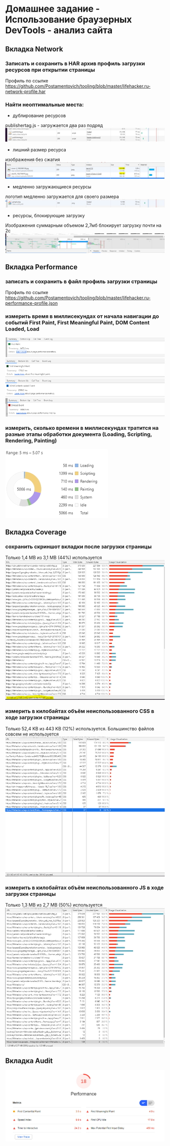 # Домашнее задание - Использование браузерных DevTools - анализ сайта

## Вкладка Network

### Записать и сохранить в HAR архив профиль загрузки ресурсов при открытии страницы

Профиль по ссылке https://github.com/Postamentovich/tooling/blob/master/lifehacker.ru-network-profile.har

### Найти неоптимальные места:

- дублирование ресурсов <br>

publishertag.js - загружается два раз подряд
![alt text](/assets/2.png)

- лишний размер ресурса <br>

изображения без сжатия
![alt text](/assets/1.png)

- медленно загружающиеся ресурсы <br>

логотип медленно загружается для своего размера
![alt text](/assets/3.png)

- ресурсы, блокирующие загрузку

Изображения суммарным объемом 2,7мб блокирует загрузку почти на 2с
![alt text](/assets/4.png)

## Вкладка Performance

### записать и сохранить в файл профиль загрузки страницы

Профиль по ссылке https://github.com/Postamentovich/tooling/blob/master/lifehacker.ru-performance-profile.json

### измерить время в миллисекундах от начала навигации до событий First Paint, First Meaningful Paint, DOM Content Loaded, Load

![alt text](/assets/5.png)
![alt text](/assets/6.png)
![alt text](/assets/7.png)
![alt text](/assets/8.png)

### измерить, сколько времени в миллисекундах тратится на разные этапы обработки документа (Loading, Scripting, Rendering, Painting)

![alt text](/assets/9.png)

## Вкладка Coverage

### сохранить скриншот вкладки после загрузки страницы

Только 1,4 МB из 3,1 МB (44%) используется
![alt text](/assets/10.png)

### измерить в килобайтах объём неиспользованного CSS в ходе загрузки страницы

Только 52,4 KB из 443 KB (12%) используется. Большинство файлов совсем не используется
![alt text](/assets/11.png)

### измерить в килобайтах объём неиспользованного JS в ходе загрузки страницы

Только 1,3 МB из 2,7 МB (50%) используется
![alt text](/assets/18.png)

## Вкладка Audit

![alt text](/assets/12.png)